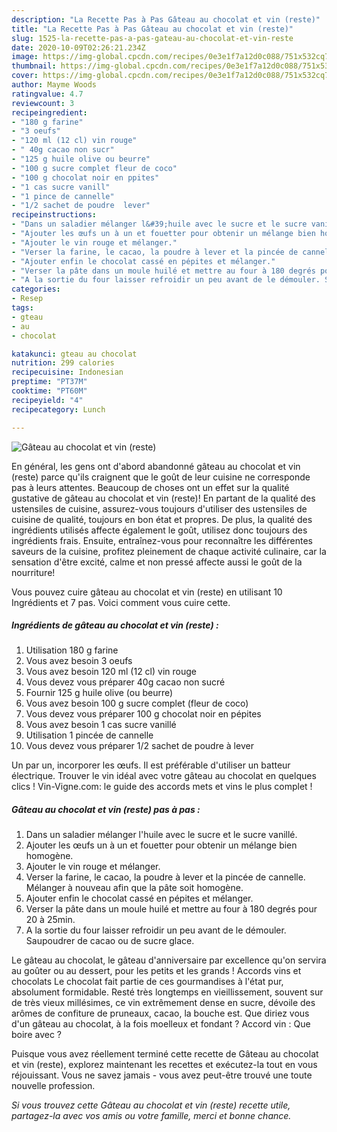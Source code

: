 ```yaml
---
description: "La Recette Pas à Pas Gâteau au chocolat et vin (reste)"
title: "La Recette Pas à Pas Gâteau au chocolat et vin (reste)"
slug: 1525-la-recette-pas-a-pas-gateau-au-chocolat-et-vin-reste
date: 2020-10-09T02:26:21.234Z
image: https://img-global.cpcdn.com/recipes/0e3e1f7a12d0c088/751x532cq70/gateau-au-chocolat-et-vin-reste-photo-principale-de-la-recette.jpg
thumbnail: https://img-global.cpcdn.com/recipes/0e3e1f7a12d0c088/751x532cq70/gateau-au-chocolat-et-vin-reste-photo-principale-de-la-recette.jpg
cover: https://img-global.cpcdn.com/recipes/0e3e1f7a12d0c088/751x532cq70/gateau-au-chocolat-et-vin-reste-photo-principale-de-la-recette.jpg
author: Mayme Woods
ratingvalue: 4.7
reviewcount: 3
recipeingredient:
- "180 g farine"
- "3 oeufs"
- "120 ml (12 cl) vin rouge"
- " 40g cacao non sucr"
- "125 g huile olive ou beurre"
- "100 g sucre complet fleur de coco"
- "100 g chocolat noir en ppites"
- "1 cas sucre vanill"
- "1 pince de cannelle"
- "1/2 sachet de poudre  lever"
recipeinstructions:
- "Dans un saladier mélanger l&#39;huile avec le sucre et le sucre vanillé."
- "Ajouter les œufs un à un et fouetter pour obtenir un mélange bien homogène."
- "Ajouter le vin rouge et mélanger."
- "Verser la farine, le cacao, la poudre à lever et la pincée de cannelle. Mélanger à nouveau afin que la pâte soit homogène."
- "Ajouter enfin le chocolat cassé en pépites et mélanger."
- "Verser la pâte dans un moule huilé et mettre au four à 180 degrés pour 20 à 25min."
- "A la sortie du four laisser refroidir un peu avant de le démouler. Saupoudrer de cacao ou de sucre glace."
categories:
- Resep
tags:
- gteau
- au
- chocolat

katakunci: gteau au chocolat 
nutrition: 299 calories
recipecuisine: Indonesian
preptime: "PT37M"
cooktime: "PT60M"
recipeyield: "4"
recipecategory: Lunch

---
```



![Gâteau au chocolat et vin (reste)](https://img-global.cpcdn.com/recipes/0e3e1f7a12d0c088/751x532cq70/gateau-au-chocolat-et-vin-reste-photo-principale-de-la-recette.jpg)

En général, les gens ont d'abord abandonné gâteau au chocolat et vin (reste) parce qu'ils craignent que le goût de leur cuisine ne corresponde pas à leurs attentes. Beaucoup de choses ont un effet sur la qualité gustative de gâteau au chocolat et vin (reste)! En partant de la qualité des ustensiles de cuisine, assurez-vous toujours d'utiliser des ustensiles de cuisine de qualité, toujours en bon état et propres. De plus, la qualité des ingrédients utilisés affecte également le goût, utilisez donc toujours des ingrédients frais. Ensuite, entraînez-vous pour reconnaître les différentes saveurs de la cuisine, profitez pleinement de chaque activité culinaire, car la sensation d'être excité, calme et non pressé affecte aussi le goût de la nourriture!

<!--inarticleads1-->

Vous pouvez cuire gâteau au chocolat et vin (reste) en utilisant 10 Ingrédients et 7 pas. Voici comment vous cuire cette.

##### Ingrédients de gâteau au chocolat et vin (reste) :

1. Utilisation 180 g farine
1. Vous avez besoin 3 oeufs
1. Vous avez besoin 120 ml (12 cl) vin rouge
1. Vous devez vous préparer  40g cacao non sucré
1. Fournir 125 g huile olive (ou beurre)
1. Vous avez besoin 100 g sucre complet (fleur de coco)
1. Vous devez vous préparer 100 g chocolat noir en pépites
1. Vous avez besoin 1 cas sucre vanillé
1. Utilisation 1 pincée de cannelle
1. Vous devez vous préparer 1/2 sachet de poudre à lever


Un par un, incorporer les œufs. Il est préférable d&#39;utiliser un batteur électrique. Trouver le vin idéal avec votre gâteau au chocolat en quelques clics ! Vin-Vigne.com: le guide des accords mets et vins le plus complet ! 

<!--inarticleads2-->

##### Gâteau au chocolat et vin (reste) pas à pas :

1. Dans un saladier mélanger l&#39;huile avec le sucre et le sucre vanillé.
1. Ajouter les œufs un à un et fouetter pour obtenir un mélange bien homogène.
1. Ajouter le vin rouge et mélanger.
1. Verser la farine, le cacao, la poudre à lever et la pincée de cannelle. Mélanger à nouveau afin que la pâte soit homogène.
1. Ajouter enfin le chocolat cassé en pépites et mélanger.
1. Verser la pâte dans un moule huilé et mettre au four à 180 degrés pour 20 à 25min.
1. A la sortie du four laisser refroidir un peu avant de le démouler. Saupoudrer de cacao ou de sucre glace.


Le gâteau au chocolat, le gâteau d&#39;anniversaire par excellence qu&#39;on servira au goûter ou au dessert, pour les petits et les grands ! Accords vins et chocolats Le chocolat fait partie de ces gourmandises à l&#39;état pur, absolument formidable. Resté très longtemps en vieillissement, souvent sur de très vieux millésimes, ce vin extrêmement dense en sucre, dévoile des arômes de confiture de pruneaux, cacao, la bouche est. Que diriez vous d&#39;un gâteau au chocolat, à la fois moelleux et fondant ? Accord vin : Que boire avec ? 

<!--inarticleads1-->

<p>
Puisque vous avez réellement terminé cette recette de Gâteau au chocolat et vin (reste), explorez maintenant les recettes et exécutez-la tout en vous réjouissant. Vous ne savez jamais - vous avez peut-être trouvé une toute nouvelle profession.
</p>

<p>
<i>Si vous trouvez cette Gâteau au chocolat et vin (reste) recette utile, partagez-la avec vos amis ou votre famille, merci et bonne chance.</i>
</p>
